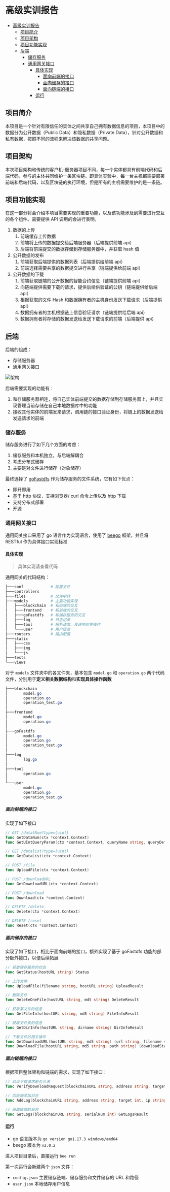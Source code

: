 # 高级实训报告

- [高级实训报告](#高级实训报告)
  - [项目简介](#项目简介)
  - [项目架构](#项目架构)
  - [项目功能实现](#项目功能实现)
  - [后端](#后端)
    - [储存服务](#储存服务)
    - [通用网关接口](#通用网关接口)
      - [具体实现](#具体实现)
        - [面向前端的接口](#面向前端的接口)
        - [面向储存的接口](#面向储存的接口)
        - [面向链端的接口](#面向链端的接口)
      - [运行](#运行)

## 项目简介

本项目是一个针对有限信任的实体之间共享自己拥有数据信息的项目，本项目中的数据分为公开数据（Public Data）和隐私数据（Private Data），针对公开数据和私有数据，按照不同的流程来解决该数据的共享问题。

## 项目架构

本次项目架构和传统的客户机-服务器项目不同，每一个实体都具有前端代码和后端代码，参与的主体共同维护一条区块链。即具体实验中，每一台主机都需要部署前端和后端代码，以及区块链的执行环境，但是所有的主机需要维护的是一条链。

## 项目功能实现

在这一部分将会介绍本项目需要实现的重要功能，以及该功能涉及到需要进行交互的各个组件。需要提供 API 调用的会进行表明。

1. 数据的上传
   1. 前端缓存上传数据
   1. 前端将上传的数据提交给后端服务器（后端提供前端 api）
   1. 后端将前端提交的数据存储到存储服务器中，并获取 hash 值
2. 公开数据的发布
   1. 前端获取后端提供的数据列表（后端提供给前端 api）
   2. 前端选择需要共享的数据提交进行共享（链端提供给前端 api）
3. 公开数据的下载
   1. 前端获取链端的公开数据的智能合约信息（链端提供前端 api）
   2. 向链端提供需要下载的请求，提供后续供验证的公钥（链端提供给后端 api）
   3. 根据获取的文件 Hash 和数据拥有者的主机身份发送下载请求（后端提供 api）
   4. 数据拥有者的主机根据链上信息验证请求（链端提供给后端 api）
   5. 数据拥有者将存储的数据发送给发送下载请求的前端（后端提供 api）

## 后端

后端的组成：

- 存储服务器
- 通用网关接口

![架构](arch.drawio.png)

后端需要实现的功能有：

1. 和存储服务器相连，将自己实体前端提交的数据存储到存储服务器上，并且实现管理当前存储在自己本地数据库中的功能
2. 接收其他实体的前端发来请求，调用链的接口验证身份，将链上的数据发送给发送请求的前端

### 储存服务

储存服务进行了如下几个方面的考虑：

1. 储存服务和本机独立，与后端解耦合
2. 考虑分布式储存
3. 主要是对文件进行储存（对象储存）

最终选择了 [goFastdfs](https://github.com/sjqzhang/go-fastdfs) 作为储存服务的文件系统，它有如下优点：

- 即开即用
- 基于 http 协议，支持浏览器/ curl 命令上传以及 http 下载
- 支持分布式部署
- 开源

### 通用网关接口

通用网关接口采用了 go 语言作为实现语言，使用了 [beego](https://beego.vip/) 框架，并且将 RESTful 作为具体接口实现标准

#### 具体实现

> 具体实现请查看代码

通用网关的代码结构：

```powershell
├───conf            # 配置文件
├───controllers
├───files           # 文件中转
├───models          # 主要功能实现
│   ├───blockchain  # 和链端的交互
│   ├───frontend    # 和前端的交互
│   ├───goFastdfs   # 和储存服务的交互
│   ├───log         # 日志记录
│   ├───tool        # 解析请求、发送响应等操作
│   └───user        # 用户信息
├───routers         # 路由配置
├───static
│   ├───css
│   ├───img
│   └───js
├───tests
└───views
```

对于 `models` 文件夹中的各文件夹，基本包含 `model.go` 和 `operation.go` 两个代码文件，分别用于**定义相关数据结构**和**实现具体操作函数**

```powershell
├───blockchain
│       model.go
│       operation.go
│       operation_test.go
│
├───frontend
│       model.go
│       operation.go
│
├───goFastdfs
│       model.go
│       operation.go
│       operation_test.go
│
├───log
│       log.go
│
├───tool
│       operation.go
│
└───user
        model.go
        operation.go
        operation_test.go
```

##### 面向前端的接口

实现了如下接口

```go
// GET /datatNum?type={uint}
func GetDataNum(ctx *context.Context)
func GetUIntQueryParam(ctx *context.Context, queryName string, queryDefaultValue uint) uint

// GET /datalist?type={uint}
func GetDataList(ctx *context.Context)

// POST /file
func UploadFile(ctx *context.Context)

// POST /downloadURL
func GetDownloadURL(ctx *context.Context)

// POST /download
func Download(ctx *context.Context)

// DELETE /delete
func Delete(ctx *context.Context)

// DELETE /reset
func Reset(ctx *context.Context)
```

##### 面向储存的接口

实现了如下接口，相比于面向前端的接口，额外实现了基于 goFastdfs 功能的部分额外接口，以便后续拓展

```go
// 获取储存服务的状态
func GetStatus(hostURL string) Status

// 上传文件
func UploadFile(filename string, hostURL string) UploadResult

// 删除文件
func DeleteOneFile(hostURL string, md5 string) DeleteResult

// 获取某文件的信息
func GetFileInfo(hostURL string, md5 string) FileInfoResult

// 获取文件夹的信息
func GetDirInfo(hostURL string, dirname string) DirInfoResult

// 下载文件的相关操作
func GetDownloadURL(hostURL string, md5 string) (url string, filename string)
func DownloadFile(hostURL string, md5 string, path string) (downloadStatus bool, fileURL string)
```

##### 面向链端的接口

根据项目整体架构和链端的需求，实现了如下接口：

```go
// 验证下载请求是否合法
func VerifyDownloadRequest(blockchainURL string, address string, target int, ip string, dataType uint) VerifyResult

// 向链端添加日志
func AddLog(blockchainURL string, address string, target int, ip string, time string) AddLogResult

// 获取链端的日志
func GetLogs(blockchainURL string, serialNum int) GetLogsResult
```

#### 运行

- go 语言版本为 `go version go1.17.3 windows/amd64`
- beego 版本为 `v2.0.2`

进入项目目录后，直接运行 `bee run`

第一次运行会新建两个 `json` 文件：

- `config.json` 主要储存链端、储存服务和文件储存的 URL 和路径
- `user.json` 本地储存用户信息
